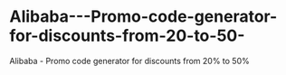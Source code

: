 # Alibaba---Promo-code-generator-for-discounts-from-20-to-50-
Alibaba - Promo code generator for discounts from 20% to 50%
